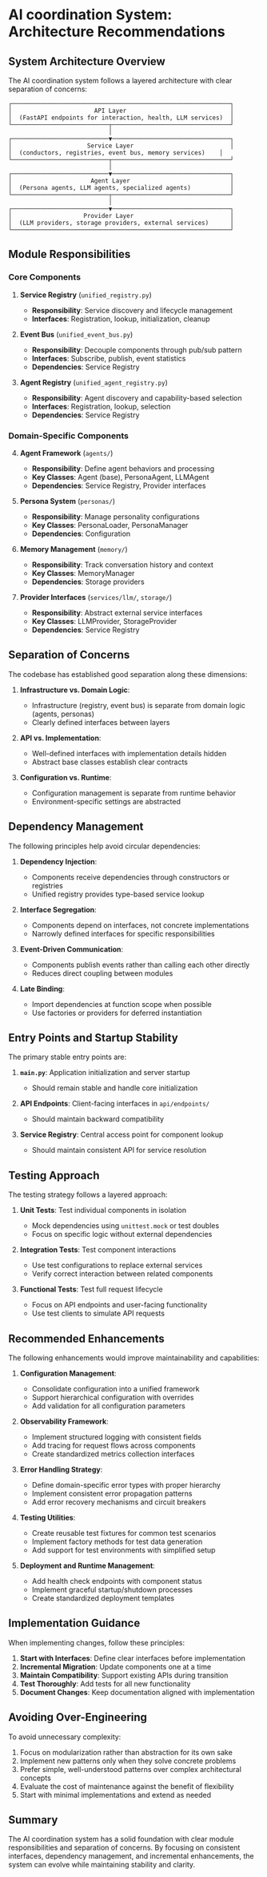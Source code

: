 # AI coordination System: Architecture Recommendations

## System Architecture Overview

The AI coordination system follows a layered architecture with clear separation of concerns:

```
┌─────────────────────────────────────────────────────────────┐
│                       API Layer                             │
│  (FastAPI endpoints for interaction, health, LLM services)  │
└───────────────────────────┬─────────────────────────────────┘
                            │
┌───────────────────────────▼─────────────────────────────────┐
│                     Service Layer                           │
│  (conductors, registries, event bus, memory services)    │
└───────────────────────────┬─────────────────────────────────┘
                            │
┌───────────────────────────▼─────────────────────────────────┐
│                      Agent Layer                            │
│  (Persona agents, LLM agents, specialized agents)           │
└───────────────────────────┬─────────────────────────────────┘
                            │
┌───────────────────────────▼─────────────────────────────────┐
│                    Provider Layer                           │
│  (LLM providers, storage providers, external services)      │
└─────────────────────────────────────────────────────────────┘
```

## Module Responsibilities

### Core Components

1. **Service Registry** (`unified_registry.py`)

   - **Responsibility**: Service discovery and lifecycle management
   - **Interfaces**: Registration, lookup, initialization, cleanup

2. **Event Bus** (`unified_event_bus.py`)

   - **Responsibility**: Decouple components through pub/sub pattern
   - **Interfaces**: Subscribe, publish, event statistics
   - **Dependencies**: Service Registry

3. **Agent Registry** (`unified_agent_registry.py`)
   - **Responsibility**: Agent discovery and capability-based selection
   - **Interfaces**: Registration, lookup, selection
   - **Dependencies**: Service Registry

### Domain-Specific Components

4. **Agent Framework** (`agents/`)

   - **Responsibility**: Define agent behaviors and processing
   - **Key Classes**: Agent (base), PersonaAgent, LLMAgent
   - **Dependencies**: Service Registry, Provider interfaces

5. **Persona System** (`personas/`)

   - **Responsibility**: Manage personality configurations
   - **Key Classes**: PersonaLoader, PersonaManager
   - **Dependencies**: Configuration

6. **Memory Management** (`memory/`)

   - **Responsibility**: Track conversation history and context
   - **Key Classes**: MemoryManager
   - **Dependencies**: Storage providers

7. **Provider Interfaces** (`services/llm/`, `storage/`)
   - **Responsibility**: Abstract external service interfaces
   - **Key Classes**: LLMProvider, StorageProvider
   - **Dependencies**: Service Registry

## Separation of Concerns

The codebase has established good separation along these dimensions:

1. **Infrastructure vs. Domain Logic**:

   - Infrastructure (registry, event bus) is separate from domain logic (agents, personas)
   - Clearly defined interfaces between layers

2. **API vs. Implementation**:

   - Well-defined interfaces with implementation details hidden
   - Abstract base classes establish clear contracts

3. **Configuration vs. Runtime**:
   - Configuration management is separate from runtime behavior
   - Environment-specific settings are abstracted

## Dependency Management

The following principles help avoid circular dependencies:

1. **Dependency Injection**:

   - Components receive dependencies through constructors or registries
   - Unified registry provides type-based service lookup

2. **Interface Segregation**:

   - Components depend on interfaces, not concrete implementations
   - Narrowly defined interfaces for specific responsibilities

3. **Event-Driven Communication**:

   - Components publish events rather than calling each other directly
   - Reduces direct coupling between modules

4. **Late Binding**:
   - Import dependencies at function scope when possible
   - Use factories or providers for deferred instantiation

## Entry Points and Startup Stability

The primary stable entry points are:

1. **`main.py`**: Application initialization and server startup

   - Should remain stable and handle core initialization

2. **API Endpoints**: Client-facing interfaces in `api/endpoints/`

   - Should maintain backward compatibility

3. **Service Registry**: Central access point for component lookup
   - Should maintain consistent API for service resolution

## Testing Approach

The testing strategy follows a layered approach:

1. **Unit Tests**: Test individual components in isolation

   - Mock dependencies using `unittest.mock` or test doubles
   - Focus on specific logic without external dependencies

2. **Integration Tests**: Test component interactions

   - Use test configurations to replace external services
   - Verify correct interaction between related components

3. **Functional Tests**: Test full request lifecycle
   - Focus on API endpoints and user-facing functionality
   - Use test clients to simulate API requests

## Recommended Enhancements

The following enhancements would improve maintainability and capabilities:

1. **Configuration Management**:

   - Consolidate configuration into a unified framework
   - Support hierarchical configuration with overrides
   - Add validation for all configuration parameters

2. **Observability Framework**:

   - Implement structured logging with consistent fields
   - Add tracing for request flows across components
   - Create standardized metrics collection interfaces

3. **Error Handling Strategy**:

   - Define domain-specific error types with proper hierarchy
   - Implement consistent error propagation patterns
   - Add error recovery mechanisms and circuit breakers

4. **Testing Utilities**:

   - Create reusable test fixtures for common test scenarios
   - Implement factory methods for test data generation
   - Add support for test environments with simplified setup

5. **Deployment and Runtime Management**:
   - Add health check endpoints with component status
   - Implement graceful startup/shutdown processes
   - Create standardized deployment templates

## Implementation Guidance

When implementing changes, follow these principles:

1. **Start with Interfaces**: Define clear interfaces before implementation
2. **Incremental Migration**: Update components one at a time
3. **Maintain Compatibility**: Support existing APIs during transition
4. **Test Thoroughly**: Add tests for all new functionality
5. **Document Changes**: Keep documentation aligned with implementation

## Avoiding Over-Engineering

To avoid unnecessary complexity:

1. Focus on modularization rather than abstraction for its own sake
2. Implement new patterns only when they solve concrete problems
3. Prefer simple, well-understood patterns over complex architectural concepts
4. Evaluate the cost of maintenance against the benefit of flexibility
5. Start with minimal implementations and extend as needed

## Summary

The AI coordination system has a solid foundation with clear module responsibilities and separation of concerns. By focusing on consistent interfaces, dependency management, and incremental enhancements, the system can evolve while maintaining stability and clarity.
